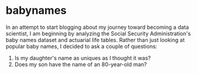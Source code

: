 # babynames
In an attempt to start blogging about my journey toward becoming a data scientist, I am beginning by analyzing the Social Security Administration's baby names dataset and actuarial life tables. Rather than just looking at popular baby names, I decided to ask a couple of questions:

1. Is my daughter's name as uniques as I thought it was?
2. Does my son have the name of an 80-year-old man?
